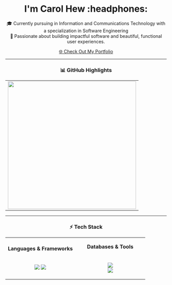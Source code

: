 <div align="center">

<h1>I'm Carol Hew :headphones:</h1>

🎓 Currently pursuing in Information and Communications Technology with a specialization in Software Engineering
<br>
💼 Passionate about building impactful software and beautiful, functional user experiences.

<a href="https://carol-hew.my.canva.site/justaportfolio" target="_blank">
  🌐 Check Out My Portfolio
</a>

</div>

---

<div align="center">

### 📊 GitHub Highlights

<table>
  <tr>
    <td><img src="https://github-readme-stats.vercel.app/api/top-langs/?username=sevenpluseight&layout=compact&theme=tokyonight&hide_border=true" width="400"/></td>
  </tr>
</table>

</div>

---

<div align="center">

### ⚡ Tech Stack

<table>
<tr>
<td align="center" width="50%">
  
**Languages & Frameworks**  
<br><br>
<img src="https://skillicons.dev/icons?i=py,java,js,ts,php,cpp,dart&theme=dark" />
<img src="https://skillicons.dev/icons?i=html,css,tailwind,react,nextjs,spring,flutter&theme=dark" />

</td>
<td align="center" width="50%">
  
**Databases & Tools**  
<br><br>
<img src="https://skillicons.dev/icons?i=mysql,sqlite,mongodb&theme=dark" /><br>
<img src="https://skillicons.dev/icons?i=git,gitlab,figma,notion,postman,aws&theme=dark" />

</td>
</tr>
</table>

</div>
